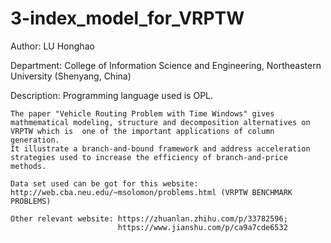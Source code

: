 # 3-index_model_for_VRPTW
Author: LU Honghao

Department: College of Information Science and Engineering, Northeastern University (Shenyang, China)

Description: 
    Programming language used is OPL.
    
    The paper "Vehicle Routing Problem with Time Windows" gives mathmematical modeling, structure and decomposition alternatives on VRPTW which is  one of the important applications of column generation.
    It illustrate a branch-and-bound framework and address acceleration strategies used to increase the efficiency of branch-and-price methods.
    
    Data set used can be got for this website: http://web.cba.neu.edu/~msolomon/problems.html (VRPTW BENCHMARK  PROBLEMS)
    
    Other relevant website: https://zhuanlan.zhihu.com/p/33782596; 
                            https://www.jianshu.com/p/ca9a7cde6532






